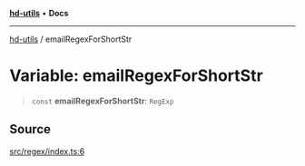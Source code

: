 [**hd-utils**](../README.md) • **Docs**

***

[hd-utils](../globals.md) / emailRegexForShortStr

# Variable: emailRegexForShortStr

> `const` **emailRegexForShortStr**: `RegExp`

## Source

[src/regex/index.ts:6](https://github.com/AhmadHddad/h-utils/blob/5c76ff5de068cee019fc632d9da2e395721bb48f/src/regex/index.ts#L6)
